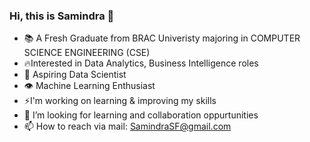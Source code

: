 ### Hi, this is Samindra 👋

- 📚 A Fresh Graduate from BRAC Univeristy majoring in COMPUTER SCIENCE ENGINEERING (CSE)
- 🔥Interested in Data Analytics, Business Intelligence roles
- 💭 Aspiring Data Scientist
- 👁 Machine Learning Enthusiast
- ⚡️I'm working on learning & improving my skills
- 🔎 I’m looking for learning and collaboration oppurtunities  
- 📫 How to reach via mail: SamindraSF@gmail.com
